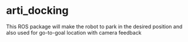 # arti_docking
This ROS package will make the robot to park in the desired position and also used for go-to-goal location  with camera feedback
